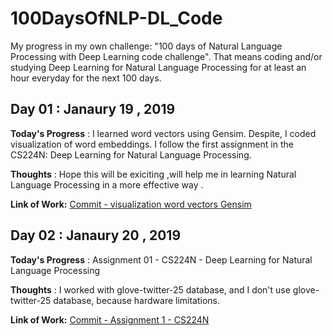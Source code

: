 # 100DaysOfNLP-DL_Code

My progress in my own challenge: "100 days of Natural Language Processing with Deep Learning code challenge". That means coding and/or studying Deep Learning for Natural Language Processing for at least an hour everyday for the next 100 days.

## Day 01 : Janaury 19 , 2019
 
**Today's Progress** : I learned word vectors using Gensim. Despite, I coded visualization of word embeddings. I follow the first assignment in the CS224N: Deep Learning for Natural Language Processing. 

**Thoughts** : Hope this will be exiciting ,will help me in learning Natural Language Processing in a more effective way .

**Link of Work:** [Commit - visualization word vectors Gensim](https://github.com/marbramen/100DaysOfNLP-DL_Code/blob/master/Day%201%20-%20Gensim%20word%20vector%20Visualization%20-%20CS224N.ipynb)


## Day 02 : Janaury 20 , 2019
 
**Today's Progress** : Assignment 01 - CS224N - Deep Learning for Natural Language Processing

**Thoughts** : I worked with glove-twitter-25 database, and I don't use glove-twitter-25 database, because hardware limitations.
 
**Link of Work:** [Commit - Assignment 1 - CS224N]()